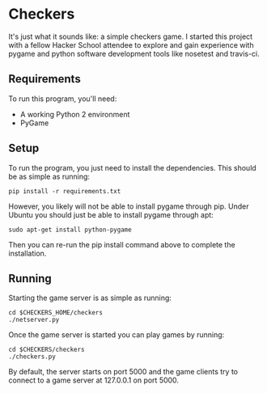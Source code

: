 # Checkers

It's just what it sounds like: a simple checkers game. I started this project
with a fellow Hacker School attendee to explore and gain experience with pygame
and python software development tools like nosetest and travis-ci.

## Requirements

To run this program, you'll need:

  * A working Python 2 environment
  * PyGame

## Setup

To run the program, you just need to install the dependencies. This should be
as simple as running:

```
pip install -r requirements.txt
```

However, you likely will not be able to install pygame through pip. Under Ubuntu
you should just be able to install pygame through apt:

```
sudo apt-get install python-pygame
```
Then you can re-run the pip install command above to complete the installation.

## Running

Starting the game server is as simple as running:

```
cd $CHECKERS_HOME/checkers
./netserver.py
```

Once the game server is started you can play games by running:

```
cd $CHECKERS/checkers
./checkers.py
```

By default, the server starts on port 5000 and the game clients try to connect to a game server at 127.0.0.1 on port 
5000.